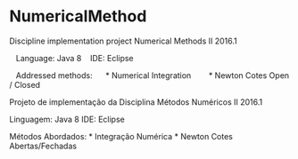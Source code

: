 # NumericalMethod

  Discipline implementation project Numerical Methods II 2016.1

   Language: Java 8
   IDE: Eclipse


   Addressed methods:
     * Numerical Integration
       * Newton Cotes Open / Closed





  Projeto de implementação da Disciplina Métodos Numéricos II 2016.1

  Linguagem: Java 8
  IDE: Eclipse


  Métodos Abordados:
    * Integração Numérica
      * Newton Cotes Abertas/Fechadas




